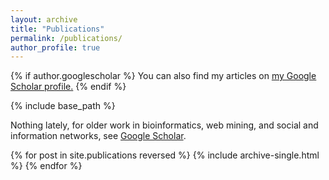 ```yaml
---
layout: archive
title: "Publications"
permalink: /publications/
author_profile: true
---
```


{% if author.googlescholar %}
  You can also find my articles on <u><a href="{{author.googlescholar}}">my Google Scholar profile</a>.</u>
{% endif %}

{% include base_path %}

Nothing lately, for older work in bioinformatics, web mining, and social and information networks, see [Google Scholar](https://scholar.google.com/citations?user=wKpbDDsAAAAJ&hl=en). 

{% for post in site.publications reversed %}
  {% include archive-single.html %}
{% endfor %}
